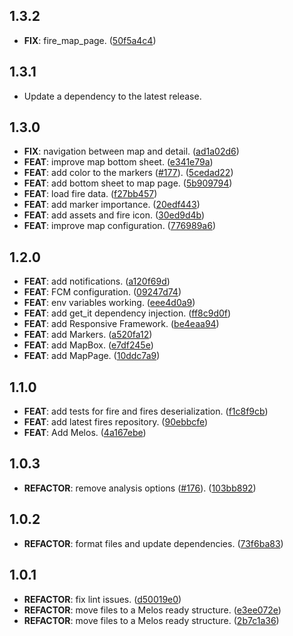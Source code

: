 ## 1.3.2

 - **FIX**: fire_map_page. ([50f5a4c4](https://github.com/FogosPT/fogospt.git/commit/50f5a4c4574e0bef8223fa8ba3b539ea0875f359))

## 1.3.1

 - Update a dependency to the latest release.

## 1.3.0

 - **FIX**: navigation between map and detail. ([ad1a02d6](https://github.com/FogosPT/fogospt.git/commit/ad1a02d6bcd8bfc1e03b16cf6791f70ba6ba841c))
 - **FEAT**: improve map bottom sheet. ([e341e79a](https://github.com/FogosPT/fogospt.git/commit/e341e79a115641e7615c86a685bbfc7b03b99e7a))
 - **FEAT**: add color to the markers ([#177](https://github.com/FogosPT/fogospt.git/issues/177)). ([5cedad22](https://github.com/FogosPT/fogospt.git/commit/5cedad225ede98c65e2d05bfe001f53728f6c1df))
 - **FEAT**: add bottom sheet to map page. ([5b909794](https://github.com/FogosPT/fogospt.git/commit/5b90979492d041e9c0884a4576bdcde94060a292))
 - **FEAT**: load fire data. ([f27bb457](https://github.com/FogosPT/fogospt.git/commit/f27bb457e2e383a5fa75344caf4dc122c7f74786))
 - **FEAT**: add marker importance. ([20edf443](https://github.com/FogosPT/fogospt.git/commit/20edf443d78b5b81aed2ce7f5799e2e2c655938d))
 - **FEAT**: add assets and fire icon. ([30ed9d4b](https://github.com/FogosPT/fogospt.git/commit/30ed9d4b4814ea6218898198538717fcade149cb))
 - **FEAT**: improve map configuration. ([776989a6](https://github.com/FogosPT/fogospt.git/commit/776989a6328a0d2bf2212b5dd4b6fa8ff99f3a67))

## 1.2.0

 - **FEAT**: add notifications. ([a120f69d](https://github.com/FogosPT/fogospt.git/commit/a120f69df407ad6f4e77dff8d587a74d0ff74c44))
 - **FEAT**: FCM configuration. ([09247d74](https://github.com/FogosPT/fogospt.git/commit/09247d74826def88c906f670cfb81036a356a3ba))
 - **FEAT**: env variables working. ([eee4d0a9](https://github.com/FogosPT/fogospt.git/commit/eee4d0a95154c68b1be5d7424bea6ed49c77ec7c))
 - **FEAT**: add get_it dependency injection. ([ff8c9d0f](https://github.com/FogosPT/fogospt.git/commit/ff8c9d0f51bcf0db5018824de944b51c935cae57))
 - **FEAT**: add Responsive Framework. ([be4eaa94](https://github.com/FogosPT/fogospt.git/commit/be4eaa94a18f77849f01976599d0168f1b84b459))
 - **FEAT**: add Markers. ([a520fa12](https://github.com/FogosPT/fogospt.git/commit/a520fa129e488bd69112a8b26a64c1ba21bf6973))
 - **FEAT**: add MapBox. ([e7df245e](https://github.com/FogosPT/fogospt.git/commit/e7df245ebcf81c15f92f96304699dacd9e4d4868))
 - **FEAT**: add MapPage. ([10ddc7a9](https://github.com/FogosPT/fogospt.git/commit/10ddc7a95ce8d3096503fee331a4fb9efbb763ac))

## 1.1.0

 - **FEAT**: add tests for fire and fires deserialization. ([f1c8f9cb](https://github.com/FogosPT/fogospt.git/commit/f1c8f9cb9a70db1d0fafa126ba58b7fda7657bd9))
 - **FEAT**: add latest fires repository. ([90ebbcfe](https://github.com/FogosPT/fogospt.git/commit/90ebbcfe65ff31f15ea8f1d8cc95d841ab09e7b9))
 - **FEAT**: Add Melos. ([4a167ebe](https://github.com/FogosPT/fogospt.git/commit/4a167ebe3d33677cf2b5bcd64770f8b7701922fc))

## 1.0.3

 - **REFACTOR**: remove analysis options ([#176](https://github.com/FogosPT/fogospt.git/issues/176)). ([103bb892](https://github.com/FogosPT/fogospt.git/commit/103bb892c4a49c3e50be2442ddc530e367394f90))

## 1.0.2

 - **REFACTOR**: format files and update dependencies. ([73f6ba83](https://github.com/FogosPT/fogospt.git/commit/73f6ba83afae33b0e7bb3f642975d359fbe4b07a))

## 1.0.1

 - **REFACTOR**: fix lint issues. ([d50019e0](https://github.com/FogosPT/fogospt.git/commit/d50019e0457b6fd454fbd0b3050d0574ef6e0e0e))
 - **REFACTOR**: move files to a Melos ready structure. ([e3ee072e](https://github.com/FogosPT/fogospt.git/commit/e3ee072e5721fb17711f6cd5df7199327c4ced87))
 - **REFACTOR**: move files to a Melos ready structure. ([2b7c1a36](https://github.com/FogosPT/fogospt.git/commit/2b7c1a364224815effe981185a969f2fb74142bb))

